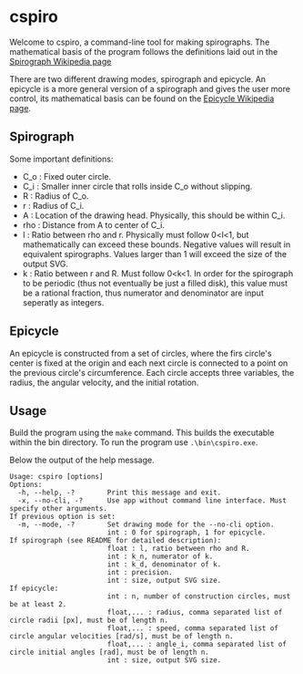 # cspiro
Welcome to cspiro, a command-line tool for making spirographs.
The mathematical basis of the program follows the definitions laid out in the [Spirograph Wikipedia page](https://en.wikipedia.org/wiki/Spirograph#Mathematical_basis)

There are two different drawing modes, spirograph and epicycle. An epicycle is a more general version of a spirograph and gives the user more control, its mathematical basis can be found on the [Epicycle Wikipedia page](https://en.wikipedia.org/wiki/Deferent_and_epicycle#Mathematical_formalism).

## Spirograph
Some important definitions:
- C_o : Fixed outer circle.
- C_i : Smaller inner circle that rolls inside C_o without slipping.
- R : Radius of C_o.
- r : Radius of C_i.
- A : Location of the drawing head. Physically, this should be within C_i.
- rho : Distance from A to center of C_i.
- l : Ratio between rho and r. Physically must follow 0<l<1, but mathematically can exceed these bounds. Negative values will result in equivalent spirographs. Values larger than 1 will exceed the size of the output SVG.
- k : Ratio between r and R. Must follow 0<k<1. In order for the spirograph to be periodic (thus not eventually be just a filled disk), this value must be a rational fraction, thus numerator and denominator are input seperatly as integers.

## Epicycle
An epicycle is constructed from a set of circles, where the firs circle's center is fixed at the origin and each next circle is connected to a point on the previous circle's circumference. Each circle accepts three variables, the radius, the angular velocity, and the initial rotation.

## Usage
Build the program using the `make` command. This builds the executable within the bin directory.
To run the program use `.\bin\cspiro.exe`.

Below the output of the help message.
```
Usage: cspiro [options]
Options:
  -h, --help, -?        Print this message and exit.
  -x, --no-cli, -?      Use app without command line interface. Must specify other arguments.
If previous option is set:
  -m, --mode, -?        Set drawing mode for the --no-cli option.
                        int : 0 for spirograph, 1 for epicycle.
If spirograph (see README for detailed description):
                        float : l, ratio between rho and R.
                        int : k_n, numerator of k.
                        int : k_d, denominator of k.
                        int : precision.
                        int : size, output SVG size.
If epicycle:
                        int : n, number of construction circles, must be at least 2.
                        float,... : radius, comma separated list of circle radii [px], must be of length n.
                        float,... : speed, comma separated list of circle angular velocities [rad/s], must be of length n.
                        float,... : angle_i, comma separated list of circle initial angles [rad], must be of length n.
                        int : size, output SVG size.
```